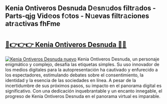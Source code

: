 ## Kenia Ontiveros Desnuda D𝚎sn𝚞dos filtr𝚊dos - Parts-qjg Vid𝚎os f𝚘tos - N𝚞evas filtr𝚊ciones atr𝚊ctivas fhFme

# <h2><a href="http://mb80bx.tromn.icu/?c=Kenia+Ontiveros+Desnuda">🔗👉👉👉 Kenia Ontiveros Desnuda 🔗🔗</a></h2>

[![Kenia Ontiveros Desnuda nuevo](https://i.imgur.com/pEAQMta.gif)](http://mb80bx.tromn.icu/?c=Kenia+Ontiveros+Desnuda)
Kenia Ontiveros Desnuda, un personaje enigmático y complejo, desafía las etiquetas simples. Su uso innovador de los medios digitales para la autopresentación ha cautivado y enfurecido a los espectadores, estimulando debates sobre el consentimiento, la identidad y la esencia de las sociedades en línea. A pesar de la incertidumbre de sus próximos pasos, su impacto en el panorama digital es significativo. Con una dedicación inquebrantable y un encanto innegable, el progreso de Kenia Ontiveros Desnuda en el panorama virtual es imparable.
